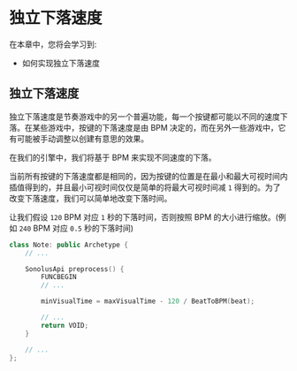 # 独立下落速度

在本章中，您将会学习到:

- 如何实现独立下落速度

## 独立下落速度

独立下落速度是节奏游戏中的另一个普遍功能，每一个按键都可能以不同的速度下落。在某些游戏中，按键的下落速度是由 BPM 决定的，而在另外一些游戏中，它有可能被手动调整以创建有意思的效果。

在我们的引擎中，我们将基于 BPM 来实现不同速度的下落。

当前所有按键的下落速度都是相同的，因为按键的位置是在最小和最大可视时间内插值得到的，并且最小可视时间仅仅是简单的将最大可视时间减 `1` 得到的。为了改变下落速度，我们可以简单地改变下落时间。

让我们假设 `120` BPM 对应 `1` 秒的下落时间，否则按照 BPM 的大小进行缩放。(例如 `240` BPM 对应 `0.5` 秒的下落时间)

```cpp title='/engine/play/Note.cpp'
class Note: public Archetype {
    // ...

    SonolusApi preprocess() {
        FUNCBEGIN
        // ...

        minVisualTime = maxVisualTime - 120 / BeatToBPM(beat);

        // ...
        return VOID;
    }

    // ...
};
```